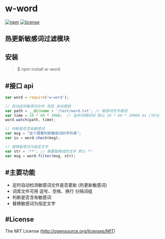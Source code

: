 # w-word

[![npm](https://img.shields.io/npm/v/w-word.svg)](https://www.npmjs.com/package/w-word)
[![license](https://img.shields.io/npm/l/w-word.svg)](https://www.npmjs.com/package/w-word)

## 热更新敏感词过滤模块

## 安装

> $ npm install w-word

## #接口 api

```js
var word = require('w-word');

// 启动监听敏感词文件 改变 自动更新
var path = __dirname + '/test/word.txt'; // 敏感词文件路径
var time = 10 * 60 * 1000;	// 监听间隔时间 默认 10 * 60 * 10000 ms (10分钟)
word.watch(path, time);

// 判断是否含有敏感词
var msg = "这个需要判断敏感词的字符串";
var is = word.check(msg);

// 替换敏感词为指定文字
var str = '**'; // 需要替换成的文字 默认 **
var msg = word.filter(msg, str);

```

## #主要功能

* 定时自动检测敏感词文件是否更新 (热更新敏感词)
* 词库文件可用 逗号、空格、换行 分隔词组
* 判断是否含有敏感词
* 替换敏感词为指定文字

## #License

The MIT License (http://opensource.org/licenses/MIT)